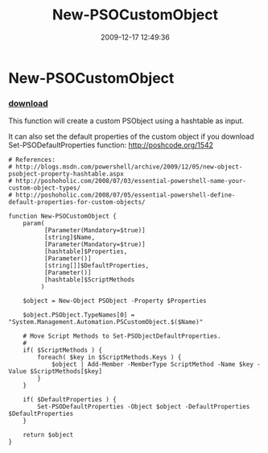 ﻿---
pid:            1543
poster:         russellds
title:          New-PSOCustomObject
date:           2009-12-17 12:49:36
format:         posh
parent:         0
parent:         0

---

# New-PSOCustomObject

### [download](1543.ps1)

This function will create a custom PSObject using a hashtable as input.

It can also set the default properties of the custom object if you download Set-PSODefaultProperties function: http://poshcode.org/1542

```posh
# References:
# http://blogs.msdn.com/powershell/archive/2009/12/05/new-object-psobject-property-hashtable.aspx
# http://poshoholic.com/2008/07/03/essential-powershell-name-your-custom-object-types/
# http://poshoholic.com/2008/07/05/essential-powershell-define-default-properties-for-custom-objects/

function New-PSOCustomObject {
    param(
          [Parameter(Mandatory=$true)]
          [string]$Name,
          [Parameter(Mandatory=$true)]
          [hashtable]$Properties,
          [Parameter()]
          [string[]]$DefaultProperties,
          [Parameter()]
          [hashtable]$ScriptMethods
         )
    
    $object = New-Object PSObject -Property $Properties
    
    $object.PSObject.TypeNames[0] = "System.Management.Automation.PSCustomObject.$($Name)"
    
    # Move Script Methods to Set-PSObjectDefaultProperties.
    # 
    if( $ScriptMethods ) {
        foreach( $key in $ScriptMethods.Keys ) {
            $object | Add-Member -MemberType ScriptMethod -Name $key -Value $ScriptMethods[$key]
        }
    }
    
    if( $DefaultProperties ) {
        Set-PSODefaultProperties -Object $object -DefaultProperties $DefaultProperties
    }
    
    return $object
}
```
